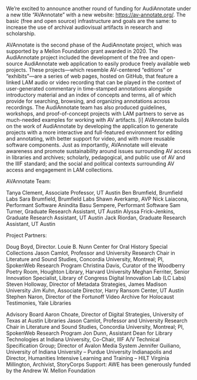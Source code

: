 We’re excited to announce another round of funding for AudiAnnotate under a new title “AVAnnotate” with a new website: https://av-annotate.org/. The basic (free and open source) infrastructure and goals are the same: to increase the use of archival audiovisual artifacts in research and scholarship.

AVAnnotate is the second phase of the AudiAnnotate project, which was supported by a Mellon Foundation grant awarded in 2020. The AudiAnnotate project included the development of the free and open-source AudiAnnotate web application to easily produce freely available web projects. These projects—which resemble AV-centered “editions” or “exhibits”—are a series of web pages, hosted on GitHub, that feature a linked LAM audio or video recording that can be played in the context of user-generated commentary in time-stamped annotations alongside introductory material and an index of concepts and terms, all of which provide for searching, browsing, and organizing annotations across recordings. The AudiAnnotate team has also produced guidelines, workshops, and proof-of-concept projects with LAM partners to serve as much-needed examples for working with AV artifacts. [i] AVAnnotate builds on the work of AudiAnnotate by developing the application to generate projects with a more interactive and full-featured environment for editing and annotating, with better support for video, and with more reusable software components. Just as importantly, AVAnnotate will elevate awareness and promote sustainability around issues surrounding AV access in libraries and archives; scholarly, pedagogical, and public use of AV and the IIIF standard; and the social and political contexts surrounding AV access and engagement in LAM collections.

AVAnnotate Team:

Tanya Clement, Associate Professor, UT Austin
Ben Brumfield, Brumfield Labs
Sara Brumfield, Brumfield Labs
Shawn Averkamp, AVP
Nick Laiacona, Performant Software
Anindita Basu Sempere, Performant Software
Sam Turner, Graduate Research Assistant, UT Austin
Alyssa Frick-Jenkins, Graduate Research Assistant, UT Austin
Jack Riordan, Graduate Research Assistant, UT Austin

Project Partners:

Doug Boyd, Director. Louie B. Nunn Center for Oral History Special Collections 
Jason Camlot, Professor and University Research Chair in Literature and Sound Studies, Concordia University, Montreal; PI, SpokenWeb Research Program 
Christina Davis, Curator of the Woodberry Poetry Room, Houghton Library, Harvard University
Meghan Ferriter, Senior Innovation Specialist, Library of Congress Digital Innovation Lab (LC Labs) 
Steven Holloway, Director of Metadata Strategies, James Madison University 
Jim Kuhn, Associate Director, Harry Ransom Center, UT Austin 
Stephen Naron, Director of the Fortunoff Video Archive for Holocaust Testimonies, Yale Libraries

Advisory Board
Aaron Choate, Director of Digital Strategies, University of Texas at Austin Libraries 
Jason Camlot, Professor and University Research Chair in Literature and Sound Studies, Concordia University, Montreal; PI, SpokenWeb Research Program
Jon Dunn, Assistant Dean for Library Technologies at Indiana University, Co-Chair, IIIF A/V Technical Specification Group; Director of Avalon Media System 
Jennifer Guiliano, University of Indiana University – Purdue University Indianapolis and Director, Humanities Intensive Learning and Training – HILT 
Virginia Millington, Archivist, StoryCorps
Support: AWE has been generously funded by the Andrew W. Mellon Foundation
